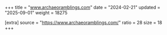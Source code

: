 +++
title = "www.archaeoramblings.com"
date = "2024-02-21"
updated = "2025-09-01"
weight = 18275

[extra]
source = "https://www.archaeoramblings.com/"
ratio = 28
size = 18
+++
